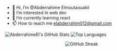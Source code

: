 - 👋 Hi, I’m @Abderrahime Elmoutaouakil
- 👀 I’m interested in web dev
- 🌱 I’m currently learning react
- 📫 How to reach me   elabderrahim012@gmail.com


<p>
  <img src="https://github-readme-stats.vercel.app/api?username=AbderrahimeEl&show_icons=true&theme=radical" alt="AbderrahimeEl's GitHub Stats" />
    <img src="https://github-readme-stats.vercel.app/api/top-langs/?username=AbderrahimeEl&layout=compact&theme=radical&custom_title=Top%20Languages&card_width=300" alt="Top Languages" />
</p>
<p align="center">
      <img src="https://github-readme-streak-stats.herokuapp.com/?user=AbderrahimeEl&theme=radical" alt="GitHub Streak" />
</p>



<!---
AbderrahimeEl/AbderrahimeEl is a ✨ special ✨ repository because its `README.md` (this file) appears on your GitHub profile.
You can click the Preview link to take a look at your changes.
--->
